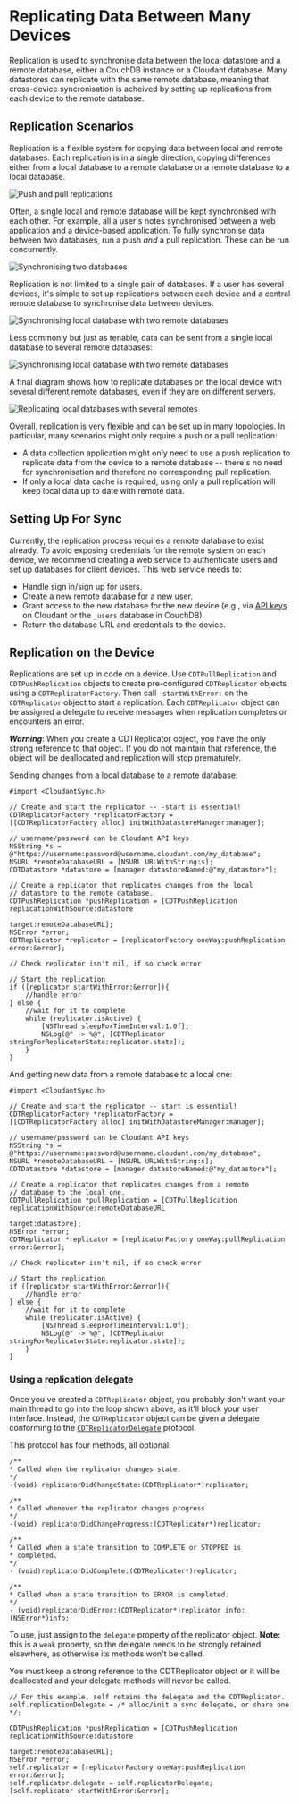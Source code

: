 # Replicating Data Between Many Devices

Replication is used to synchronise data between the local datastore and a
remote database, either a CouchDB instance or a Cloudant database. Many
datastores can replicate with the same remote database, meaning that
cross-device syncronisation is acheived by setting up replications from each
device to the remote database.

## Replication Scenarios

Replication is a flexible system for copying data between local and remote
databases. Each replication is in a single direction, copying differences either
from a local database to a remote database or a remote database to a local
database.

![Push and pull replications](images/replication-push-pull.png)

Often, a single local and remote database will be kept synchronised with each
other. For example, all a user's notes synchronised between a web application
and a device-based application. To fully synchronise data between two databases,
run a push *and* a pull replication. These can be run concurrently.

![Synchronising two databases](images/replication-sync.png)

Replication is not limited to a single pair of databases. If a user has several
devices, it's simple to set up replications between each device and a central
remote database to synchronise data between devices.

![Synchronising local database with two remote databases](images/replication-multi-local.png)

Less commonly but just as tenable, data can be sent from a single local
database to several remote databases:

![Synchronising local database with two remote databases](images/replication-multi-remote.png)

A final diagram shows how to replicate databases on the local
device with several different remote databases, even if they are on different
servers.

![Replicating local databases with several remotes](images/replication-many.png)

Overall, replication is very flexible and can be set up in many topologies.
In particular, many scenarios might only require a push or a pull replication:

* A data collection application might only need to use a push replication to
  replicate data from the device to a remote database -- there's no need for
  synchronisation and therefore no corresponding pull replication.
* If only a local data cache is required, using only a pull replication will
  keep local data up to date with remote data.

## Setting Up For Sync

Currently, the replication process requires a remote database to exist already.
To avoid exposing credentials for the remote system on each device, we recommend
creating a web service to authenticate users and set up databases for client
devices. This web service needs to:

* Handle sign in/sign up for users.
* Create a new remote database for a new user.
* Grant access to the new database for the new device (e.g., via [API keys][keys]
  on Cloudant or the `_users` database in CouchDB).
* Return the database URL and credentials to the device.

[keys]: https://cloudant.com/for-developers/faq/auth/

## Replication on the Device

Replications are set up in code on a device. Use `CDTPullReplication` and
`CDTPushReplication` objects to create pre-configured `CDTReplicator` objects
using a `CDTReplicatorFactory`. Then call `-startWithError:` on the `CDTReplicator` object
to start a replication. Each `CDTReplicator` object can be assigned a delegate
to receive messages when replication completes or encounters an error.

***Warning***: When you create a CDTReplicator object, you have the only strong
reference to that object. If you do not maintain that reference, the object
will be deallocated and replication will stop prematurely.

Sending changes from a local database to a remote database:

```objc
#import <CloudantSync.h>

// Create and start the replicator -- -start is essential!
CDTReplicatorFactory *replicatorFactory =
[[CDTReplicatorFactory alloc] initWithDatastoreManager:manager];

// username/password can be Cloudant API keys
NSString *s = @"https://username:password@username.cloudant.com/my_database";
NSURL *remoteDatabaseURL = [NSURL URLWithString:s];
CDTDatastore *datastore = [manager datastoreNamed:@"my_datastore"];

// Create a replicator that replicates changes from the local
// datastore to the remote database.
CDTPushReplication *pushReplication = [CDTPushReplication replicationWithSource:datastore
                                                                         target:remoteDatabaseURL];
NSError *error;
CDTReplicator *replicator = [replicatorFactory oneWay:pushReplication error:&error];

// Check replicator isn't nil, if so check error

// Start the replication
if ([replicator startWithError:&error]){
    //handle error
} else {
    //wait for it to complete
    while (replicator.isActive) {
        [NSThread sleepForTimeInterval:1.0f];
        NSLog(@" -> %@", [CDTReplicator stringForReplicatorState:replicator.state]);
    }
}
```

And getting new data from a remote database to a local one:

```objc
#import <CloudantSync.h>

// Create and start the replicator -- start is essential!
CDTReplicatorFactory *replicatorFactory =
[[CDTReplicatorFactory alloc] initWithDatastoreManager:manager];

// username/password can be Cloudant API keys
NSString *s = @"https://username:password@username.cloudant.com/my_database";
NSURL *remoteDatabaseURL = [NSURL URLWithString:s];
CDTDatastore *datastore = [manager datastoreNamed:@"my_datastore"];

// Create a replicator that replicates changes from a remote
// database to the local one.
CDTPullReplication *pullReplication = [CDTPullReplication replicationWithSource:remoteDatabaseURL
                                                                         target:datastore];
NSError *error;
CDTReplicator *replicator = [replicatorFactory oneWay:pullReplication error:&error];

// Check replicator isn't nil, if so check error

// Start the replication
if ([replicator startWithError:&error]){
    //handle error
} else {
    //wait for it to complete
    while (replicator.isActive) {
        [NSThread sleepForTimeInterval:1.0f];
        NSLog(@" -> %@", [CDTReplicator stringForReplicatorState:replicator.state]);
    }
}
```

### Using a replication delegate

Once you've created a `CDTReplicator` object, you probably don't want your main
thread to go into the loop shown above, as it'll block your user interface.
Instead, the `CDTReplicator` object can be given a delegate conforming to the
[`CDTReplicatorDelegate`](https://github.com/cloudant/CDTDatastore/blob/master/Classes/common/CDTReplicator/CDTReplicatorDelegate.h) protocol.

This protocol has four methods, all optional:

```objc
/**
* Called when the replicator changes state.
*/
-(void) replicatorDidChangeState:(CDTReplicator*)replicator;

/**
* Called whenever the replicator changes progress
*/
-(void) replicatorDidChangeProgress:(CDTReplicator*)replicator;

/**
* Called when a state transition to COMPLETE or STOPPED is
* completed.
*/
- (void)replicatorDidComplete:(CDTReplicator*)replicator;

/**
* Called when a state transition to ERROR is completed.
*/
- (void)replicatorDidError:(CDTReplicator*)replicator info:(NSError*)info;
```

To use, just assign to the `delegate` property of the replicator object. **Note:**
this is a `weak` property, so the delegate needs to be strongly retained elsewhere,
as otherwise its methods won't be called.

You must keep a strong reference to the CDTReplicator object or it will
be deallocated and your delegate methods will never be called.

```objc
// For this example, self retains the delegate and the CDTReplicator.
self.replicationDelegate = /* alloc/init a sync delegate, or share one */;

CDTPushReplication *pushReplication = [CDTPushReplication replicationWithSource:datastore
                                                                         target:remoteDatabaseURL];
NSError *error;
self.replicator = [replicatorFactory oneWay:pushReplication error:&error];
self.replicator.delegate = self.replicatorDelegate;
[self.replicator startWithError:&error];
```
